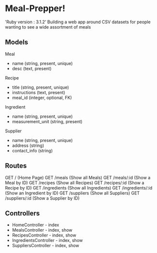 # Meal-Prepper!
'Ruby version : 3.1.2'
Building a web app around CSV datasets for people wanting to see a wide assortment of meals

## Models
Meal
- name (string, present, unique)
- desc (text, present)

Recipe

- title (string, present, unique)
- instructions (text, present)
- meal_id (integer, optional, FK)

Ingredient

- name (string, present, unique)
- measurement_unit (string, present)

Supplier
- name (string, present, unique)
- address (string)
- contact_info (string)

## Routes
GET /               (Home Page)
GET /meals          (Show all Meals)
GET /meals/:id      (Show a Meal by ID)
GET /recipes        (Show all Recipes)
GET /recipes/:id    (Show a Recipe by ID)
GET /ingredients    (Show all Ingredients)
GET /ingredients/:id (Show an Ingredient by ID)
GET /suppliers      (Show all Suppliers)
GET /suppliers/:id  (Show a Supplier by ID)

## Controllers
- HomeController - index
- MealsController - index, show
- RecipesController - index, show
- IngredientsController - index, show
- SuppliersController - index, show